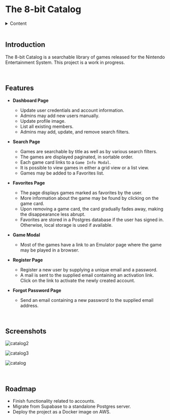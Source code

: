 # The 8-bit Catalog


<details>
  <summary>Content</summary>

-   [Introduction](#introduction)
-   [Features](#features)
-   [Screenshots](#screenshots)
-   [Roadmap](#roadmap)

</details>

<br>

## Introduction

The 8-bit Catalog is a searchable library of games released for the Nintendo Entertainment System. This project is a work in progress.

<br>

## Features

-   **Dashboard Page**

    -   Update user credentials and account information.
    -   Admins may add new users manually.
    -   Update profile image.
    -   List all existing members.
    -   Admins may add, update, and remove search filters.

-   **Search Page**

    -   Games are searchable by title as well as by various search filters.
    -   The games are displayed paginated, in sortable order.
    -   Each game card links to a `Game Info Modal`.
    -   It is possible to view games in either a grid view or a list view.
    -   Games may be added to a Favorites list.

-   **Favorites Page**

    -   The page displays games marked as favorites by the user.
    -   More information about the game may be found by clicking on the game card.
    -   Upon removing a game card, the card gradually fades away, making the disappearance less abrupt.
    -   Favorites are stored in a Postgres database if the user has signed in. Otherwise, local storage is used if available.

-   **Game Modal**

    -   Most of the games have a link to an Emulator page where the game may be played in a browser.
 
-   **Register Page**

    -   Register a new user by supplying a unique email and a password.
    -   A mail is sent to the supplied email containing an activation link. Click on the link to activate the newly created account.

-   **Forgot Password Page**

    -   Send an email containing a new password to the supplied email address.

<br>

## Screenshots

![catalog2](https://github.com/user-attachments/assets/1386ebe1-a606-42bc-b9dd-53fc7fd98c39)

![catalog3](https://github.com/user-attachments/assets/5cbecb7a-3726-440a-88a7-eb9f24c9a76f)


![catalog](https://github.com/user-attachments/assets/69b902ee-459f-4e74-84c7-d99f8f4fe52d)



<br>
<a name="roadmap"></a>

## Roadmap
  -  Finish functionality related to accounts.
  -  Migrate from Supabase to a standalone Postgres server.
  -  Deploy the project as a Docker image on AWS.

